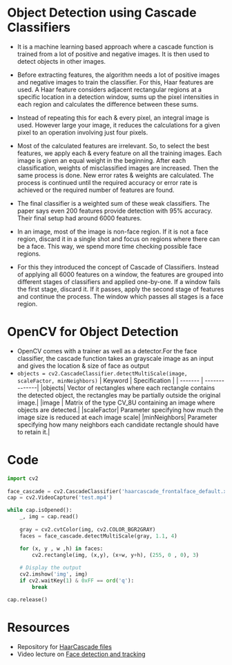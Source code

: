 # Object Detection using Cascade Classifiers

- It is a machine learning based approach where a cascade function is trained from a lot of positive and negative images. It is then used to detect objects in other images.

- Before extracting features, the algorithm needs a lot of positive images and negative images to train the classifier. For this, Haar features are used. A Haar feature considers adjacent rectangular regions at a specific location in a detection window, sums up the pixel intensities in each region and calculates the difference between these sums.  

- Instead of repeating this for each & every pixel, an integral image is used. However large your image, it reduces the calculations for a given pixel to an operation involving just four pixels.

- Most of the calculated features are irrelevant. So, to select the best features, we apply each & every feature on all the training images. Each image is given an equal weight in the beginning. After each classification, weights of misclassified images are increased. Then the same process is done. New error rates & weights are calculated. The process is continued until the required accuracy or error rate is achieved or the required number of features are found.

- The final classifier is a weighted sum of these weak classifiers. The paper says even 200 features provide detection with 95% accuracy. Their final setup had around 6000 features.

- In an image, most of the image is non-face region. If it is not a face region, discard it in a single shot and focus on regions where there can be a face. This way, we spend more time checking possible face regions.

- For this they introduced the concept of Cascade of Classifiers. Instead of applying all 6000 features on a window, the features are grouped into different stages of classifiers and applied one-by-one. If a window fails the first stage, discard it. If it passes, apply the second stage of features and continue the process. The window which passes all stages is a face region.

# OpenCV for Object Detection
* OpenCV comes with a trainer as well as a detector.For the face classifier, the cascade function takes an grayscale image as an input and gives the location & size of face as output
* ` objects = cv2.CascadeClassifier.detectMultiScale(image, scaleFactor, minNeighbors) `
   | Keyword | Specification |
   | ------- | --------------|
   |objects| Vector of rectangles where each rectangle contains the detected object, the rectangles may be partially outside the original image.|
   |image | Matrix of the type CV_8U containing an image where objects are detected.|
   |scaleFactor| Parameter specifying how much the image size is reduced at each image scale|
   |minNeighbors| Parameter specifying how many neighbors each candidate rectangle should have to retain it.|
   
# Code
```python
import cv2
                                                                            
face_cascade = cv2.CascadeClassifier('haarcascade_frontalface_default.xml') # Defining an object for the face classifier
cap = cv2.VideoCapture('test.mp4')                                          # Add the location of video file here

while cap.isOpened():
    _, img = cap.read()
 
    gray = cv2.cvtColor(img, cv2.COLOR_BGR2GRAY)                            # The classifier needs a grayscale image
    faces = face_cascade.detectMultiScale(gray, 1.1, 4)                     # Gives the list of tuples containing location & size of faces

    for (x, y , w ,h) in faces:                                             # (x, y): Position of Face
        cv2.rectangle(img, (x,y), (x+w, y+h), (255, 0 , 0), 3)              # (w, h): Width & Height of Face
                                                                            # Draws rectangle around face(s)
    # Display the output
    cv2.imshow('img', img)
    if cv2.waitKey(1) & 0xFF == ord('q'):
        break

cap.release()
```
# Resources
- Repository for [HaarCascade files](https://github.com/opencv/opencv/tree/master/data/haarcascades)
- Video lecture on [Face detection and tracking](https://www.youtube.com/watch?v=WfdYYNamHZ8)
